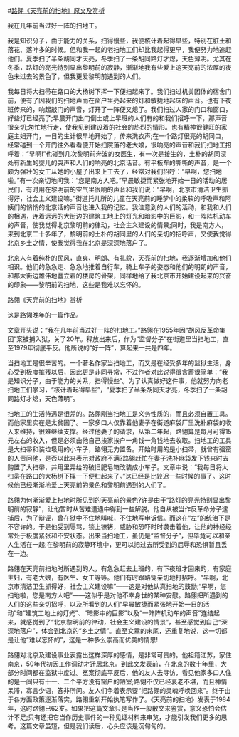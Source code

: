 #[路翎《天亮前的扫地》原文及赏析](https://www.vrrw.net/wx/8749.html)

我在几年前当过好一阵的扫地工。

我是知识分子，由于能力的关系，扫得慢些，我便核计着起得早些，特别在脏土和落花、落叶多的时候。但和我一起的老扫地工们却比我起得更早，我便努力地追赶他们。夏季扫了半条胡同才天亮，冬季扫了一条胡同路灯才熄，天色薄明。尤其在冬季，路灯的亮光特别显出黎明前的寂静，渐渐地我有些爱上这天亮前的浓厚的夜色未过去的景色了，但我更爱黎明前遇到的人们。



我每日将大扫帚在路口的大杨树下挥一下便扫起来了。我们扫过机关团体的宿舍门前，便有了因我们的扫地声而在窗户里亮起来的灯和敏捷地起床的声音。也有下夜班传来的，响起敲门的声音，灯开了一阵便又熄了。我们扫过人家的门口和窗口，好些灯已经亮了;早晨开门出门倒土或上早班的人们有的和我们招呼一下，那声音很亲切;匆忙地行走，使我见到建设着的社会的热烈的情形。也有精神很健旺的家庭主妇开门，一日的生计很早地开始了，传来洗衣声;在一个路灯很亮的胡同口，经常碰到一个开门往外看看便开始扫院落的老大娘，很响亮的声音和我们扫地工招呼着：“早啊!”也碰到几次黎明前奔波的女医生，有一次是接生的，土朴的胡同深处有新生的婴儿的哭声和人们的响亮的北京话音。有平板车的嘶嘶的声音，是一个颇为强壮的女工从她的小屋子出来上工去了，经常对我们招呼：“早啊，您扫地啦。”有一次亲切地问我：“您是南方人吧。”早晨敏捷而紧张地开始一日的活动的居民们，有时用在黎明前的空气里很响的声音和我们说：“早啊，北京市清洁卫生抓得好，社会主义建设嘛。”街道托儿所的儿童在天亮前的睡梦中的柔软的呼吸声和阿姨们的悄悄的北京话的声音也进入我的记忆。我注意到的人们的活动，和我和人们的相遇，连着远远的大街边的建筑工地上的灯光和暗影中的巨影，和一阵阵机动车的声音，使我觉得北京黎明前的律动，社会主义建设的情景;同时，我是南方人，来到北京二十多年了，黎明前的土朴的胡同里的人们的亲切的招呼声，又使我觉得北京乡土之情，使我觉得我在北京是深深地落户了。

北京人有着纯朴的民风，直爽、明朗、有礼貌，天亮前的扫地，我逐渐增加和他们相识。他们的急急走、急急地推着自行车，骑上车子的姿态和他们的明朗的声音，和那大街边雄伟地矗立着的楼房的骨架，同样地给了我北京市开始建设起来的兴奋的印象——黎明前的扫地，这些是我难以忘怀的。

路翎《天亮前的扫地》赏析

这是路翎晚年的一篇作品。

文章开头说：“我在几年前当过好一阵的扫地工。”路翎在1955年因“胡风反革命集团”案被捕入狱，关了20年。释放出来后，作为“监督分子”在街道里当扫地工，直至1979年彻底平反。他所说的“好一阵”，算起来一共是四年。

当扫地工是很辛苦的。一个著名作家当扫地工，而又是在经受多年的监狱生活，身心受到极度摧残以后，因此更是非同寻常，不过作者对此说得很含蓄很简单：“我是知识分子，由于能力的关系，扫得慢些”。为了认真做好这件事，他就努力向老扫地工们学习，“核计着起得早些”，“夏季扫了半条胡同天才亮，冬季扫了一条胡同路灯才熄，天色薄明”。

扫地工的生活待遇是很差的。路翎刚当扫地工是义务性质的，而且必须自置工具。而他家里实在是太贫困了。一家多口人仅靠着他妻子在街道麻袋厂里洗补麻袋的收入来维持，很难继续支撑。经过他妻子的请求，从第二年起，路翎算是每月可得15元左右的收入，但是必须由他自己挨家挨户一角钱一角钱地去收取。扫地工的工具是大扫帚和装垃圾用的小车子，路翎无力置备。开始时用的是小扫帚，就曾有强蛮的人责问他，是否以此来表示对政府不满?路翎赶忙在妻子洗补麻袋发下钱来时去购置了大扫帚，并用里弄给的破旧肥皂箱改装成小车子。文章中说：“我每日将大扫帚在路口的大杨树下挥一下便扫起来了。”这已经是比较迟一些时候的事了。这时候他已经渐渐地爱上天亮前的景色和黎明前遇到的人们了。

路翎为何渐渐爱上扫地时所见到的天亮前的景色?许是由于“路灯的亮光特别显出黎明前的寂静”，让他暂时从苦难遭遇中得到一些解脱。他自从被当作反革命分子逮捕后，为了辩诬，曾在狱中不住地叫喊，不住地写申诉信。而这在“左”的统治下是不容许的。于是他受到辱骂，锁上镣铐，威胁和恐吓时时袭击着他，让他的神经经常处于极度紧张和不安状态。出来当扫地工，虽仍是“监督分子”，但毕竟可以和亲人生活在一起;在黎明前的寂静环境中，更可以把过去所受到的屈辱和恐惧暂且丢在一边。

路翎在天亮前扫地时所遇到的人，有急急赶去上班的，有下夜班才回来的，有家庭主妇，有老大娘，有医生、女工等等。他们有时跟路翎亲切地打招呼。“早啊，北京市清洁卫生抓得好，社会主义建设嘛”——这是对他认真扫地的鼓励;“早啊，您扫地啦，您是南方人吧”——这似乎是对他不幸身世的某种安慰。路翎把所遇到的人们的这些亲切招呼，以及所看到的人们“早晨敏捷而紧张地开始一日的活动”和“建筑工地上的灯光”、“暗影中的巨影”以及“一阵阵机动车的声音”连结起来，就感觉到了“北京黎明前的律动，社会主义建设的情景”，甚至感觉到自己“深深地落户”，体会到北京的“乡土之情”。直至文章的末尾，还重复地说，这一切都是让他“难以忘怀的”，这是一种多么崇高而优美的情思!

路翎对北京及建设事业表露出这样深厚的感情，是非常可贵的。他祖籍江苏，家住南京，50年代初因工作调动才迁居北京。到此文发表前，在北京的数十年里，大部分时间都在监狱中度过。冤案彻底平反后，他的友人去寻访，看见他家多口人住的是一间只有十一、二个平方没有窗户的陋室;路翎不仅已经衰老不堪，而且神情呆滞，寡言少语，答非所问。友人们争着表示要“把路翎的灵魂呼唤回来”。终于由于各方面政策逐渐落实，路翎重新开始执笔写作了。《天亮前的扫地》发表于1984年，这时路翎已62岁。如果把这篇文章只是当作一般散文来鉴赏，意义恐怕会估计不足;只有还把它当作历史事件的一种见证材料来审览，才能引发我们更多的思考。这篇文章虽短，但是我们读后，心头应该是沉甸甸的。

